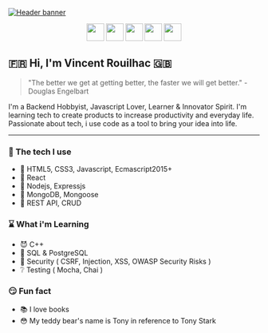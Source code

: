 [![Header banner](https://raw.githubusercontent.com/Vincent-Projects/Vincent-Projects/assets/banners/banner_vincent.png)](https://www.vincentrouilhac.com)

<p align="center">
    <a href="https://twitter.com/Crys_Dev"><img height="35" src="https://raw.githubusercontent.com/Vincent-Projects/Vincent-Projects/assets/icons/twitter-brands.svg" /></a>
    <a href="https://www.linkedin.com/in/vincent-rouilhac-380b501b9"><img height="35" src="https://raw.githubusercontent.com/Vincent-Projects/Vincent-Projects/assets/icons/linkedin-in-brands.svg" /></a>
    <a href="https://www.vincentrouilhac.com"><img height="35" src="https://raw.githubusercontent.com/Vincent-Projects/Vincent-Projects/assets/icons/globe-solid.svg" /></a>
    <a href="https://www.instagram.com/vincent.backend"><img height="35" src="https://github.com/Vincent-Projects/Vincent-Projects/assets/icons/instagram-brands.svg" /></a>
    <a href="https://codepen.io/crysyrood"><img height="35" src="https://raw.githubusercontent.com/Vincent-Projects/Vincent-Projects/assets/icons/codepen-brands.svg" /></a>
</p>

## :fr: Hi, I'm Vincent Rouilhac :uk:

> "The better we get at getting better, the faster we will get better." - Douglas Engelbart

I'm a Backend Hobbyist, Javascript Lover, Learner & Innovator Spirit. I'm learning tech to create products to increase productivity and everyday life. Passionate about tech, i use code as a tool to bring your idea into life.

---

### :muscle: The tech I use

-   :green_heart: HTML5, CSS3, Javascript, Ecmascript2015+
-   :yellow_heart: React
-   :purple_heart: Nodejs, Expressjs
-   :blue_heart: MongoDB, Mongoose
-   :star2: REST API, CRUD

### :hourglass: What i'm Learning

-   :smiling_imp: C++
-   :speech_balloon: SQL & PostgreSQL
-   :closed_lock_with_key: Security ( CSRF, Injection, XSS, OWASP Security Risks )
-   :grey_question: Testing ( Mocha, Chai )

### :smirk: Fun fact

-   :books: I love books
-   :flushed: My teddy bear's name is Tony in reference to Tony Stark
